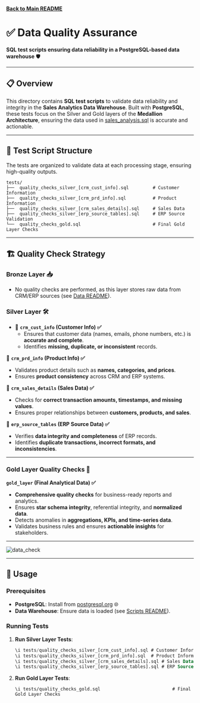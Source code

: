 **[Back to Main README](../README.md)**

# ✅ Data Quality Assurance

**SQL test scripts ensuring data reliability in a PostgreSQL-based data warehouse** 🛡️

---

## 📋 Overview

This directory contains **SQL test scripts** to validate data reliability and integrity in the **Sales Analytics Data Warehouse**. Built with **PostgreSQL**, these tests focus on the Silver and Gold layers of the **Medallion Architecture**, ensuring the data used in [sales_analysis.sql](../analytics_report/sales_analysis.sql) is accurate and actionable.

---

## 📂 Test Script Structure

The tests are organized to validate data at each processing stage, ensuring high-quality outputs.

```
tests/
├──  quality_checks_silver_[crm_cust_info].sql         # Customer Information  
├──  quality_checks_silver_[crm_prd_info].sql          # Product Information  
├──  quality_checks_silver_[crm_sales_details].sql     # Sales Data  
├──  quality_checks_silver_[erp_source_tables].sql     # ERP Source Validation  
└──  quality_checks_gold.sql                           # Final Gold Layer Checks  
```

---

## 🏗️ Quality Check Strategy

### Bronze Layer 📥
- No quality checks are performed, as this layer stores raw data from CRM/ERP sources (see [Data README](../data/README.md)).

### Silver Layer 🛠️
- 🔹 **`crm_cust_info` (Customer Info) ✅**  
   - Ensures that customer data (names, emails, phone numbers, etc.) is **accurate and complete**.  
   - Identifies **missing, duplicate, or inconsistent** records.  

🔹 **`crm_prd_info` (Product Info) ✅**  
   - Validates product details such as **names, categories, and prices**.  
   - Ensures **product consistency** across CRM and ERP systems.  

🔹 **`crm_sales_details` (Sales Data) ✅**  
   - Checks for **correct transaction amounts, timestamps, and missing values**.  
   - Ensures proper relationships between **customers, products, and sales**.  

🔹 **`erp_source_tables` (ERP Source Data) ✅**  
   - Verifies **data integrity and completeness** of ERP records.  
   - Identifies **duplicate transactions, incorrect formats, and inconsistencies**.  

---

### **Gold Layer Quality Checks** 💎

**`gold_layer` (Final Analytical Data) ✅**  
   - **Comprehensive quality checks** for business-ready reports and analytics.  
   - Ensures **star schema integrity**, referential integrity, and **normalized data**.  
   - Detects anomalies in **aggregations, KPIs, and time-series data**.  
   - Validates business rules and ensures **actionable insights** for stakeholders. 

---

![data_check](https://github.com/user-attachments/assets/4f0ef086-9342-4ebc-b804-db006b8d138f)

---

## 🚀 Usage

### Prerequisites
- **PostgreSQL**: Install from [postgresql.org](https://www.postgresql.org/download/) 🌐
- **Data Warehouse**: Ensure data is loaded (see [Scripts README](../scripts/README.md)).

### Running Tests
1. **Run Silver Layer Tests**:
   ```sql
   \i tests/quality_checks_silver_[crm_cust_info].sql # Customer Information
   \i tests/quality_checks_silver_[crm_prd_info].sql  # Product Information 
   \i tests/quality_checks_silver_[crm_sales_details].sql # Sales Data
   \i tests/quality_checks_silver_[erp_source_tables].sql # ERP Source Validation 
   ```

2. **Run Gold Layer Tests**:
    ```
    \i tests/quality_checks_gold.sql                           # Final Gold Layer Checks  
    ```
